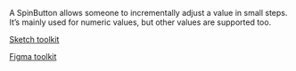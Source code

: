 A SpinButton allows someone to incrementally adjust a value in small steps. It’s mainly used for numeric values, but other values are supported too.

[Sketch toolkit]()

[Figma toolkit]()
